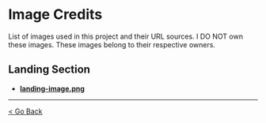 # Image Credits

List of images used in this project and their URL sources.
I DO NOT own these images. These images belong to their respective owners.

## Landing Section
- [**landing-image.png**](https://www.freepik.com/free-vector/computer-engineer-stickers-collection-with-kimchi-hamster_62989951.htm#fromView=search&page=1&position=8&uuid=c19f65c1-c0d2-467d-b51d-691876f3e1b0)

---

[< Go Back](../../README.md)